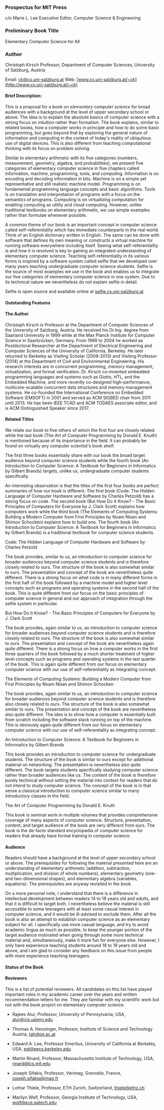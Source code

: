 ### Prospectus for MIT Press

c/o Marie L. Lee
Executive Editor, Computer Science & Engineering

### Preliminary Book Title

Elementary Computer Science for All

### Author

Christoph Kirsch
Professor, Department of Computer Sciences, University of Salzburg, Austria

Email: [ck@cs.uni-salzburg.at](mailto:ck@cs.uni-salzburg.at)
Web: [www.cs.uni-salzburg.at/~ck](http://www.cs.uni-salzburg.at/~ck)

#### Brief Description:

This is a proposal for a book on *elementary computer science* for broad audiences with a background at the level of upper secondary school or above. The idea is to explain the absolute basics of computer science with a strong focus on *intuition* rather than formalism. The book explains, similar to related books, how a computer works in principle and how to do some basic programming, but goes beyond that by exploring the general *nature* of information and computing in the context of today's reality of ubiquitous use of digital devices. This is also different from teaching computational thinking with its focus on problem solving.

Similar to elementary arithmetic with its five categories (numbers, measurement, geometry, algebra, and probabilities), we present five categories of elementary computer science in five chapters called information, machine, programming, tools, and computing. Information is on encoding and decoding information in bits. Machine is on a simple yet representative and still realistic machine model. Programming is on fundamental programming language concepts and basic algorithms. Tools is on translation and interpretation of programs with a focus on the semantics of programs. Computing is on virtualizing computation for enabling computing as utility and cloud computing. However, unlike traditional textbooks on elementary arithmetic, we use simple examples rather than formulae whenever possible.

A common theme of our book is an important concept in computer science called self-referentiality which has immediate counterparts in the real world. Think of an English dictionary written in English. The same can be done with software that defines its own meaning or constructs a virtual machine for running software everywhere including itself. Seeing what self-referentiality is and how it is resolved is key to gaining an integrated understanding of elementary computer science. Teaching self-referentiality in its various forms is inspired by a software system called selfie that we developed over many years teaching undergraduate computer science students. Selfie is the source of most examples we use in the book and enables us to integrate our five categories of elementary computer science in one system. Due to its technical nature we nevertheless do not explain selfie in detail.

Selfie is open source and available online at [selfie.cs.uni-salzburg.at](http://selfie.cs.uni-salzburg.at)

#### Outstanding Features

#### The Author

Christoph Kirsch is Professor at the Department of Computer Sciences of the University of Salzburg, Austria. He received his Dr.Ing. degree from Saarland University in 1999 while at the Max Planck Institute for Computer Science in Saarbr&uuml;cken, Germany. From 1999 to 2004 he worked as Postdoctoral Researcher at the Department of Electrical Engineering and Computer Sciences of the University of California, Berkeley. He later returned to Berkeley as Visiting Scholar (2008-2013) and Visiting Professor (2014) at the Department of Civil and Environmental Engineering. His research interests are in concurrent programming, memory management, virtualization, and formal verification. Dr. Kirsch co-invented embedded programming languages and systems such as Giotto, HTL, and the Embedded Machine, and more recently co-designed high-performance, multicore-scalable concurrent data structures and memory management systems. He co-founded the International Conference on Embedded Software (EMSOFT) in 2001 and served as ACM SIGBED chair from 2011 until 2013. He has been IEEE TCAD and ACM TODAES associate editor, and is ACM Distinguished Speaker since 2017.

#### Related Titles

We relate our book to five others of which the first four are closely related while the last book (The Art of Computer Programming by Donald E. Knuth) is mentioned because of its importance in the field. It can probably be found on virtually any computer scientist's book shelf.

The first three books essentially share with our book the broad target audience beyond computer science students while the fourth book (An Introduction to Computer Science: A Textbook for Beginners in Informatics by Gilbert Brands) targets, unlike us, undergraduate computer students specifically.

An interesting observation is that the titles of the first four books are perfect summaries of how our book is different. The first book (Code: The Hidden Language of Computer Hardware and Software by Charles Petzold) has a strong focus on code. The second book (But How Do It Know? - The Basic Principles of Computers for Everyone by J. Clark Scott) explains how computers work while the third book (The Elements of Computing Systems: Building a Modern Computer from First Principles by Noam Nisan and Shimon Schocken) explains how to build one. The fourth book (An Introduction to Computer Science: A Textbook for Beginners in Informatics by Gilbert Brands) is a traditional textbook for computer science students.

Code: The Hidden Language of Computer Hardware and Software by Charles Petzold

The book provides, similar to us, an introduction to computer science for broader audiences beyond computer science students and is therefore closely related to ours. The structure of the book is also somewhat similar to ours. The presentation and concept of the book are nevertheless quite different. There is a strong focus on what code is in many different forms in the first half of the book followed by a machine model and higher level concepts such as programs and operating systems in the second half of the book. This is quite different from our focus on the basic principles of computer science in general and our approach of integration through the selfie system in particular.

But How Do It Know? - The Basic Principles of Computers for Everyone by J. Clark Scott

The book provides, again similar to us, an introduction to computer science for broader audiences beyond computer science students and is therefore closely related to ours. The structure of the book is also somewhat similar to ours. The presentation and concept of the book are nevertheless again quite different. There is a strong focus on how a computer works in the first three quarters of the book followed by a much shorter treatment of higher level concepts such as programs and operating systems in the last quarter of the book. This is again quite different from our focus on elementary computer science with our use of self-referentiality as integrating concept.

The Elements of Computing Systems: Building a Modern Computer from First Principles by Noam Nisan and Shimon Schocken

The book provides, again similar to us, an introduction to computer science for broader audiences beyond computer science students and is therefore also closely related to ours. The structure of the book is also somewhat similar to ours. The presentation and concept of the book are nevertheless also quite different. The idea is to show how a computer is essentially built from scratch including the software stack running on top of the machine. This is obviously again quite different from our focus on elementary computer science with our use of self-referentiality as integrating concept.

An Introduction to Computer Science: A Textbook for Beginners in Informatics by Gilbert Brands

This book provides an introduction to computer science for undergraduate students. The structure of the book is similar to ours except for additional material on networking. The presentation is nevertheless also quite different. The book targets students specifically studying computer science rather than broader audiences like us. The content of the book is therefore purely technical without setting the material into context for readers that do not intend to study computer science. The concept of the book is in that sense a classical introduction to computer science similar to many introductory classes in the field.

The Art of Computer Programming by Donald E. Knuth

This book is seminal work in multiple volumes that provides comprehensive coverage of many aspects of computer science. Structure, presentation, content, and target audience of the book are very different from ours. The book is the de-facto standard encyclopedia of computer science for readers that already have formal training in computer science.

#### Audience

Readers should have a background at the level of upper secondary school or above. The prerequisites for following the material presented here are an understanding of elementary arithmetic (addition, subtraction, multiplication, and division of whole numbers), elementary geometry (one- and two-dimensional shapes), and elementary algebra (variables, equations). The prerequisites are anyway revisited in the book.

On a more personal note, I understand that there is a difference in intellectual development between readers 14 to 18 years old and adults, and that it is difficult to target both. I nevertheless believe the material is still accessible to some teenagers with at least some casual interest in computer science, and it would be ill-advised to exclude them. After all the book is also an attempt to establish computer science as an elementary subject for all. I specifically use more casual language, and try to avoid academic lingua as much as possible, to keep the younger portion of the target audience motivated when going through some more technical material and, simultaneously, make it more fun for everyone else. However, I only have experience teaching students around 18 to 19 years old and above, and I am glad to consider any feedback on this issue from people with more experience teaching teenagers.

#### Status of the Book

#### Reviewers

This is a list of potential reviewers. All candidates on this list have played important roles in my academic career over the years and written recommendation letters for me. They are familiar with my scientific work but not with the book project on elementary computer science.

* Rajeev Alur, Professor, University of Pennsylvania, USA, [alur@cis.upenn.edu](mailto:alur@cis.upenn.edu)

* Thomas A. Henzinger, Professor, Institute of Science and Technology Austria, [tah@ist.ac.at](mailto:tah@ist.ac.at)

* Edward A. Lee, Professor Emeritus, University of California at Berkeley, USA, [eal@eecs.berkeley.edu](mailto:eal@eecs.berkeley.edu)

* Martin Rinard, Professor, Massachusetts Institute of Technology, USA, [rinard@lcs.mit.edu](mailto:rinard@lcs.mit.edu)

* Joseph Sifakis, Professor, Verimag, Grenoble, France, [joseph.sifakis@imag.fr](mailto:joseph.sifakis@imag.fr)

* Lothar Thiele, Professor, ETH Zurich, Switzerland, [thiele@ethz.ch](mailto:thiele@ethz.ch)

* Marilyn Wolf, Professor, Georgia Institute of Technology, USA, [wolf@ece.gatech.edu](mailto:wolf@ece.gatech.edu)